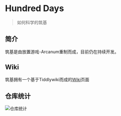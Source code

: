 # Hundred Days
> 如何科学的筑基


## 简介
筑基是由放置游戏-Arcanum重制而成，目前仍在持续开发。

## Wiki
筑基拥有一个基于Tiddlywiki而成的[Wiki](https://mostlai.github.io/HD-WIKI)页面

## 仓库统计
![仓库统计](https://repobeats.axiom.co/api/embed/3ba3cb5a895cc21e71dfc100f22fa279afa485ec.svg "Repobeats analytics image")